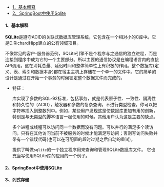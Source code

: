 - [1、基本解释](#1-基本解释)
- [2、SpringBoot中使用Sqlite](#2-springboot中使用sqlite)





#### 1、基本解释

**SQLite**是遵守ACID的关联式数据库管理系统，它包含在一个相对小的C库中。它是D.RichardHipp建立的公有领域项目。

不像常见的客户-服务器范例，SQLite引擎不是个程序与之通信的独立进程，而是连接到程序中成为它的一个主要部分。所以主要的通信协议是在编程语言内的直接API调用。这在消耗总量、延迟时间和整体简单性上有积极的作用。整个数据库(定义、表、索引和数据本身)都在宿主主机上存储在一个单一的文件中。它的简单的设计是通过在开始一个事务的时候锁定整个数据文件而完成的。

- 特征：

  库实现了多数的SQL-92标准，包括事务，就是代表原子性、一致性、隔离性和持久性的（ACID），触发器和多数的复杂查询。不进行类型检查。你可以把字符串插入到整数列中。例如，某些用户发现这是使数据库更加有用的创新，特别是与无类型的脚本语言一起使用的时候。其他用户认为这是主要的缺点。

  多个进程或线程可以访问同一个数据而没有问题。可以并行的满足多个读访问。只有在其他访问当前不被服务的时候才能满足写访问；否则写访问失败并带有一个错误代码(也可以在可配置的超时过期之后自动的重试)。

  提供了叫做`sqlite`的一个独立程序用来查询和管理SQLite数据库文件。 它也充当写使用SQLite库的应用的一个例子。

#### 2、SpringBoot中使用SQLite

#### 3、列式存储

